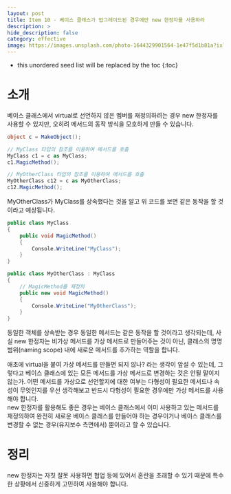 ```yaml
---
layout: post
title: Item 10 - 베이스 클래스가 업그레이드된 경우에만 new 한정자를 사용하라
description: >
hide_description: false
category: effective
image: https://images.unsplash.com/photo-1644329901564-1e47f5d1b81a?ixlib=rb-1.2.1&ixid=MnwxMjA3fDB8MHxwaG90by1wYWdlfHx8fGVufDB8fHx8&auto=format&fit=crop&w=1742&q=80
---
```


* this unordered seed list will be replaced by the toc
{:toc}

# 소개
베이스 클래스에서 virtual로 선언하지 않은 멤버를 재정의하려는 경우 new 한정자를 사용할 수 있지만, 오히려 메서드의 동작 방식을 모호하게 만들 수 있습니다.

```C#
object c = MakeObject();

// MyClass 타입의 참조를 이용하여 메서드를 호출
MyClass c1 = c as MyClass;
c1.MagicMethod();

// MyOtherClass 타입의 참조를 이용하여 메서드를 호출
MyOtherClass c12 = c as MyOtherClass;
c12.MagicMethod();
```

MyOtherClass가 MyClass를 상속했다는 것을 알고 위 코드를 보면 같은 동작을 할 것이라고 예상됩니다.

```C#
public class MyClass
{
    public void MagicMethod()
    {
        Console.WriteLine("MyClass");
    }
}

public class MyOtherClass : MyClass
{
    // MagicMethod를 재정의
    public new void MagicMethod()
    {
        Console.WriteLine("MyOtherClass");
    }
}
```

동일한 객체를 상속받는 경우 동일한 메서드는 같은 동작을 할 것이라고 생각되는데, 사실 new 한정자는 비가상 메서드를 가상 메서드로
만들어주는 것이 아닌, 클래스의 명명 범위(naming scope) 내에 새로운 메서드를 추가하는 역할을 합니다.

애초에 virtual을 붙여 가상 메서드를 만들면 되지 않나? 라는 생각이 앞설 수 있는데, 그렇다고 베이스 클래스에 있는 모든 메서드를 가상 메서드로
변경하는 것은 안될 말이지 않는가. 어떤 메서드를 가상으로 선언할지에 대한 여부는 다형성이 필요한 메서드나 속성이 무엇인지를 우선 생각해보고 
반드시 다형성이 필요한 경우에만 가상 메서드를 사용해야 합니다.
<br>
new 한정자를 활용해도 좋은 경우는 베이스 클래스에서 이미 사용하고 있는 메서드를 재정의하여 완전히 새로운 베이스 클래스를 만들어야 하는 경우이거나
베이스 클래스를 변경할 수 없는 경우(유지보수 측면에서) 뿐이라고 할 수 있습니다.

# 정리
new 한정자는 자칫 잘못 사용하면 협업 등에 있어서 혼란을 초래할 수 있기 때문에 특수한 상황에서 신중하게 고민하여 사용해야 합니다.


